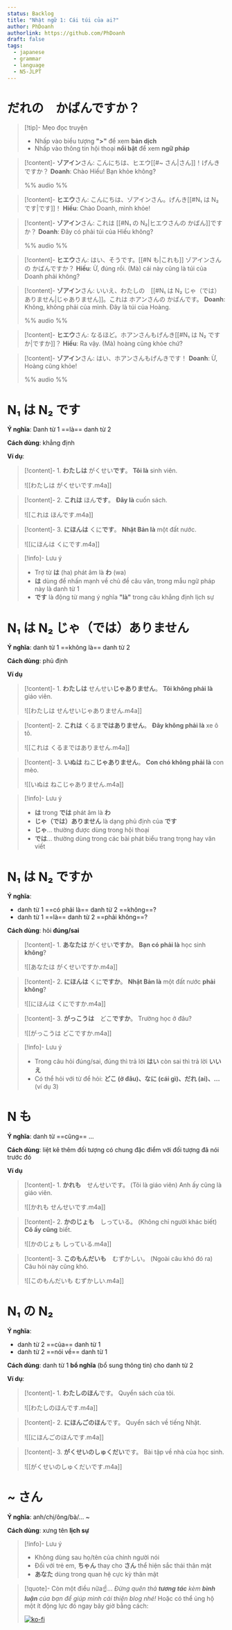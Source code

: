 ```yaml
---
status: Backlog
title: "Nhật ngữ 1: Cái túi của ai?"
author: PhDoanh
authorlink: https://github.com/PhDoanh
draft: false
tags:
  - japanese
  - grammar
  - language
  - N5-JLPT
---
```

# だれの　かばんですか？
> [!tip]- Mẹo đọc truyện
> - Nhấp vào biểu tượng **">"** để xem **bản dịch**
> - Nhấp vào thông tin hội thoại **nổi bật** để xem **ngữ pháp**

> [!content]- **ゾアイン**さん: こんにちは、ヒエウ[[#~ さん|さん]]！げんきですか？
> **Doanh**: Chào Hiếu! Bạn khỏe không?
> 
> %% audio %%

> [!content]- **ヒエウ**さん: こんにちは、ゾアインさん。げんき[[#N₁ は N₂ です|です]]！
> **Hiếu**: Chào Doanh, mình khỏe!

> [!content]- **ゾアイン**さん: これは [[#N₁ の N₂|ヒエウさんの かばん]]ですか？
> **Doanh**: Đây có phải túi của Hiếu không?
> 
> %% audio %%

> [!content]- **ヒエウ**さん: はい、そうです。[[#N も|これも]] ゾアインさんの かばんですか？
> **Hiếu**: Ừ, đúng rồi. (Mà) cái này cũng là túi của Doanh phải không?

> [!content]- **ゾアイン**さん: いいえ、わたしの　[[#N₁ は N₂ じゃ（では）ありません|じゃありません]]。これは ホアンさんの かばんです。
> **Doanh**: Không, không phải của mình. Đây là túi của Hoàng.
> 
> %% audio %%

> [!content]-  **ヒエウ**さん: なるほど。ホアンさんもげんき[[#N₁ は N₂ ですか|ですか]]？
> **Hiếu**: Ra vậy. (Mà) hoàng cũng khỏe chứ?

> [!content]-  **ゾアイン**さん: はい、ホアンさんもげんきです！
> **Doanh**: Ừ, Hoàng cũng khỏe!
> 
> %% audio %%

# N₁ は N₂ です
**Ý nghĩa**: Danh từ 1 ==là== danh từ 2  

**Cách dùng**: khẳng định

**Ví dụ**:
> [!content]- 1\. **わたしは** がくせい**です**。
> **Tôi là** sinh viên.
> 
> ![[わたしは がくせいです.m4a]]

> [!content]- 2\. **これは** ほん**です**。
> **Đây là** cuốn sách.
> 
> ![[これは ほんです.m4a]]

> [!content]- 3\. **にほんは** くに**です**。
> **Nhật Bản là** một đất nước.
> 
> ![[にほんは くにです.m4a]]

> [!info]- Lưu ý
> - Trợ từ **は** (ha) phát âm là **わ** (wa)
> - **は** dùng để nhấn mạnh về chủ đề câu văn, trong mẫu ngữ pháp này là danh từ 1
> - **です** là động từ mang ý nghĩa **"là"** trong câu khẳng định lịch sự

# N₁ は N₂ じゃ（では）ありません
**Ý nghĩa**: danh từ 1 ==không là== danh từ 2

**Cách dùng**: phủ định

**Ví dụ**
> [!content]- 1\. **わたしは** せんせい**じゃありません**。
> **Tôi không phải là** giáo viên.
> 
> ![[わたしは せんせいじゃありません.m4a]]

> [!content]- 2\. **これは** くるま**ではありません**。
> **Đây không phải là** xe ô tô.
> 
> ![[これは くるまではありません.m4a]]

> [!content]- 3\. **いぬは** ねこ**じゃありません**。
> **Con chó không phải là** con mèo.
> 
> ![[いぬは ねこじゃありません.m4a]]

> [!info]- Lưu ý
> - **は** trong **では** phát âm là **わ**
> - **じゃ（では）ありません** là dạng phủ định của **です**
> - **じゃ**… thường được dùng trong hội thoại
> - **では**… thường dùng trong các bài phát biểu trang trọng hay văn viết

# N₁ は N₂ ですか
**Ý nghĩa**: 
- danh từ 1 ==có phải là== danh từ 2 ==không==?
- danh từ 1 ==là== danh từ 2 ==phải không==?

**Cách dùng**: hỏi **đúng/sai**

> [!content]- 1\. **あなたは** がくせい**ですか**。
> **Bạn có phải là** học sinh **không**?
> 
> ![[あなたは がくせいですか.m4a]]

> [!content]- 2\. **にほんは** くに**ですか**。
> **Nhật Bản là** một đất nước **phải không**?
> 
> ![[にほんは くにですか.m4a]]

> [!content]- 3\. **がっこうは**　どこ**ですか**。
> Trường học ở đâu?
> 
> ![[がっこうは どこですか.m4a]]

> [!info]- Lưu ý
> - Trong câu hỏi đúng/sai, đúng thì trả lời **はい** còn sai thì trả lời **いいえ**
> - Có thể hỏi với từ để hỏi: **どこ (ở đâu)、なに (cái gì)、だれ (ai)、…** (ví dụ 3)

# N も
**Ý nghĩa**: danh từ ==cũng== ...

**Cách dùng**: liệt kê thêm đối tượng có chung đặc điểm với đối tượng đã nói trước đó

**Ví dụ**
> [!content]- 1\. **かれも**　せんせいです。 
> (Tôi là giáo viên) Anh ấy cũng là giáo viên.
> 
> ![[かれも せんせいです.m4a]]

> [!content]- 2\. **かのじょも**　しっている。
> (Không chỉ người khác biết) **Cô ấy cũng** biết.
> 
> ![[かのじょも しっている.m4a]]

> [!content]- 3\. **このもんだいも**　むずかしい。
> (Ngoài câu khó đó ra) Câu hỏi này cũng khó.
> 
> ![[このもんだいも むずかしい.m4a]]

# N₁ の N₂
**Ý nghĩa**:
- danh từ 2 ==của== danh từ 1
- danh từ 2 ==nói về== danh từ 1

**Cách dùng**: danh từ 1 **bổ nghĩa** (bổ sung thông tin) cho danh từ 2

**Ví dụ**:
> [!content]- 1\. **わたしのほん**です。
> Quyển sách của tôi.
> 
> ![[わたしのほんです.m4a]]

> [!content]- 2\. **にほんごのほん**です。
> Quyển sách về tiếng Nhật.
> 
> ![[にほんごのほんです.m4a]]

> [!content]- 3\. **がくせいのしゅくだい**です。
> Bài tập về nhà của học sinh.
> 
> ![[がくせいのしゅくだいです.m4a]]

# ~ さん
**Ý nghĩa**: anh/chị/ông/bà/... ~

**Cách dùng**: xưng tên **lịch sự**

> [!info]- Lưu ý
> - Không dùng sau họ/tên của chính người nói
> - Đối với trẻ em, **ちゃん** thay cho **さん** thể hiện sắc thái thân mật
> - **あなた** dùng trong quan hệ cực kỳ thân mật

> [!quote]- Còn một điều nữa☝️...
> *Đừng quên thả **tương tác** kèm **bình luận** của bạn để giúp mình cải thiện blog nhé!* Hoặc có thể ủng hộ một ít động lực đó ngay bây giờ bằng cách:
> 
> [![ko-fi](https://ko-fi.com/img/githubbutton_sm.svg)](https://ko-fi.com/M4M111S8CI)